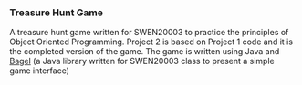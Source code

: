 ### Treasure Hunt Game
A treasure hunt game written for SWEN20003 to practice the principles of Object Oriented Programming. Project 2 is based
on Project 1 code and it is the completed version of the game. The game is written using Java and [Bagel](https://github.com/eleanor-em/bagel.git) (a Java library
written for SWEN20003 class to present a simple game interface)
